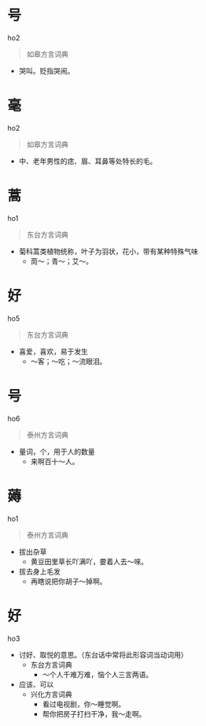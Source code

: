 # 号
ho2
> 如皋方言词典
- 哭叫。贬指哭闹。

# 毫
ho2
> 如皋方言词典
- 中、老年男性的痣、眉、耳鼻等处特长的毛。

# 蒿
ho1
> 东台方言词典
- 菊科蒿类植物统称，叶子为羽状，花小，带有某种特殊气味
  - 茼～；青～；艾～。



# 好
ho5
> 东台方言词典
- 喜爱，喜欢，易于发生
  - ～客；～吃；～流眼泪。




# 号
ho6
> 泰州方言词典
- 量词，个，用于人的数量
  - 来啊百十～人。


# 薅
ho1
> 泰州方言词典
- 拔出杂草
  - 黄豆田里草长吖满吖，要着人去～唻。
- 拔去身上毛发
  - 再瞎说把你胡子～掉啊。

# 好
ho3
+ 讨好、取悦的意思。（东台话中常将此形容词当动词用）
  * 东台方言词典
    - ～个人千难万难，恼个人三言两语。
+ 应该、可以
  * 兴化方言词典
    - 看过电视剧，你～睡觉啊。
    - 帮你把房子打扫干净，我～走啊。
